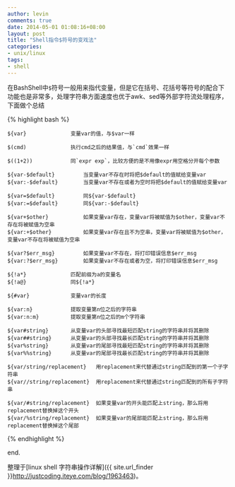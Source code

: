```yaml
---
author: levin
comments: true
date: 2014-05-01 01:08:16+08:00
layout: post
title: "Shell指令$符号的变戏法"
categories:
- unix/linux
tags:
- shell
---
```


在BashShell中`$`符号一般用来指代变量，但是它在括号、花括号等符号的配合下功能也是非常多，处理字符串方面速度也优于awk、sed等外部字符流处理程序，下面做个总结<!-- more -->

{% highlight bash %}
    
    ${var}              变量var的值，与$var一样
    
    $(cmd)	            执行cmd之后的结果值，与`cmd`效果一样
    
    $((1+2))	        同`expr exp`，比较方便的是不用像expr用空格分开每个参数
    
    ${var-$default}		    当变量var不存在时将把$default的值赋给变量var
    ${var:-$default}	    当变量var不存在或者为空时将把$default的值赋给变量var
        
    ${var=$default}		    同${var-$default}
    ${var:=$default}	    同${var:-$default}
    
    ${var+$other}		    如果变量var存在，变量var将被赋值为$other，变量var不存在将被赋值为空串
    ${var:+$other}		    如果变量var存在且不为空串，变量var将被赋值为$other，变量var不存在将被赋值为空串
    
    ${var?$err_msg}		    如果变量var不存在，将打印错误信息$err_msg
    ${var:?$err_msg}		如果变量var不存在或者为空，将打印错误信息$err_msg
    
    ${!a*}		        匹配前缀为a的变量名
    ${!a@}		        同${!a*}
    
    ${#var}		        变量var的长度
    
    ${var:n}	        提取变量第n位之后的字符串
    ${var:n:m}	        提取变量第n位之后的m个字符串
    
    ${var#string}		从变量var的头部寻找最短匹配string的字符串并将其删除
    ${var##string}		从变量var的头部寻找最长匹配string的字符串并将其删除
    ${var%string}		从变量var的尾部寻找最短匹配string的字符串并将其删除
    ${var%%string}		从变量var的尾部寻找最长匹配string的字符串并将其删除
    
    ${var/string/replacement}	用replacement来代替通过string匹配到的第一个子字符串
    ${var//string/replacement}	用replacement来代替通过string匹配到的所有子字符串
    
    ${var/#string/replacement}	如果变量var的开头能匹配上string，那么将用replacement替换掉这个开头
    ${var/%string/replacement}	如果变量var的尾部能匹配上string，那么将用replacement替换掉这个尾部
    
{% endhighlight %}

end.

整理于[linux shell 字符串操作详解]({{ site.url_finder }}http://justcoding.iteye.com/blog/1963463)。



